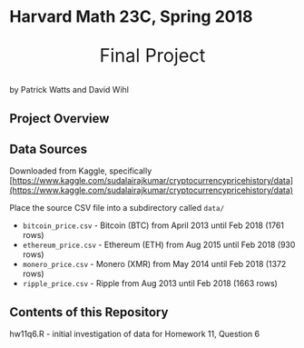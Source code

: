 # Harvard Math 23C, Spring 2018
<p style="text-align:center;font-size:xx-large;">
Final Project
</p>

by Patrick Watts and David Wihl

## Project Overview

## Data Sources

Downloaded from Kaggle, specifically [https://www.kaggle.com/sudalairajkumar/cryptocurrencypricehistory/data](https://www.kaggle.com/sudalairajkumar/cryptocurrencypricehistory/data)

Place the source CSV file into a subdirectory called `data/`


* `bitcoin_price.csv` - Bitcoin (BTC) from April 2013 until Feb 2018 (1761 rows)
* `ethereum_price.csv` - Ethereum (ETH) from Aug 2015 until Feb 2018 (930 rows)
* `monero_price.csv` - Monero (XMR) from May 2014 until Feb 2018 (1372 rows)
* `ripple_price.csv` - Ripple  from Aug 2013 until Feb 2018 (1663 rows)


## Contents of this Repository

hw11q6.R - initial investigation of data for Homework 11, Question 6

